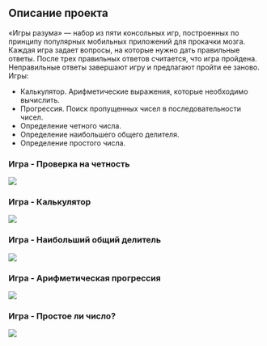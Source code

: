 ## Описание проекта

«Игры разума» — набор из пяти консольных игр, построенных по принципу популярных мобильных приложений для прокачки мозга. Каждая игра задает вопросы, на которые нужно дать правильные ответы. После трех правильных ответов считается, что игра пройдена. Неправильные ответы завершают игру и предлагают пройти ее заново. Игры:

  - Калькулятор. Арифметические выражения, которые необходимо вычислить.
  - Прогрессия. Поиск пропущенных чисел в последовательности чисел.
  - Определение четного числа.
  - Определение наибольшего общего делителя.
  - Определение простого числа.

### Игра - Проверка на четность

![](https://snipboard.io/Z06H7D.jpg)

### Игра - Калькулятор

![](https://snipboard.io/kJ6xLv.jpg)

### Игра - Наибольший общий делитель

![](https://snipboard.io/cnVgLI.jpg)

### Игра - Арифметическая прогрессия

![](https://snipboard.io/qc6mK0.jpg)

### Игра - Простое ли число?

![](https://snipboard.io/WF6E0H.jpg)
